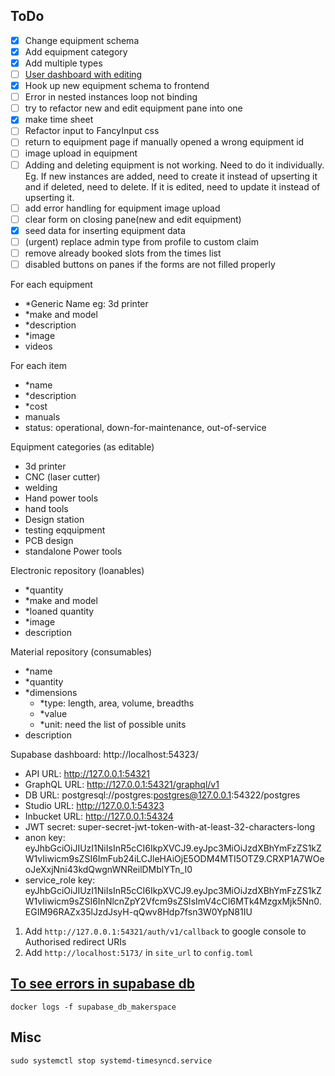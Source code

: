## ToDo
- [x] Change equipment schema
- [x] Add equipment category
- [x] Add multiple types 
- [ ] [User dashboard with editing](https://supabase.com/docs/guides/getting-started/tutorials/with-sveltekit?language=ts)
- [x] Hook up new equipment schema to frontend
- [ ] Error in nested instances loop not binding
- [ ] try to refactor new and edit equipment pane into one
- [x] make time sheet
- [ ] Refactor input to FancyInput css
- [ ] return to equipment page if manually opened a wrong equipment id
- [ ] image upload in equipment
- [ ] Adding and deleting equipment is not working. Need to do it individually. Eg. If new instances are added, need to create it instead of upserting it and if deleted, need to delete. If it is edited, need to update it instead of upserting it.
- [ ] add error handling for equipment image upload
- [ ] clear form on closing pane(new and edit equipment)
- [x] seed data for inserting equipment data
- [ ] (urgent) replace admin type from profile to custom claim
- [ ] remove already booked slots from the times list
- [ ] disabled buttons on panes if the forms are not filled properly

For each equipment
- *Generic Name eg: 3d printer
- *make and model
- *description
- *image
- videos

For each item
- *name
- *description
- *cost
- manuals
- status: operational, down-for-maintenance, out-of-service

Equipment categories (as editable)
- 3d printer
- CNC (laser cutter)
- welding
- Hand power tools
- hand tools
- Design station
- testing eqquipment
- PCB design 
- standalone Power tools

Electronic repository (loanables)
- *quantity
- *make and model
- *loaned quantity
- *image
- description

Material repository (consumables)
- *name
- *quantity
- *dimensions
  - *type: length, area, volume, breadths
  - *value
  - *unit: need the list of possible units 
- description

Supabase dashboard: http://localhost:54323/

- API URL: http://127.0.0.1:54321
- GraphQL URL: http://127.0.0.1:54321/graphql/v1
- DB URL: postgresql://postgres:postgres@127.0.0.1:54322/postgres
- Studio URL: http://127.0.0.1:54323
- Inbucket URL: http://127.0.0.1:54324
- JWT secret: super-secret-jwt-token-with-at-least-32-characters-long
- anon key: eyJhbGciOiJIUzI1NiIsInR5cCI6IkpXVCJ9.eyJpc3MiOiJzdXBhYmFzZS1kZW1vIiwicm9sZSI6ImFub24iLCJleHAiOjE5ODM4MTI5OTZ9.CRXP1A7WOeoJeXxjNni43kdQwgnWNReilDMblYTn_I0
- service_role key: eyJhbGciOiJIUzI1NiIsInR5cCI6IkpXVCJ9.eyJpc3MiOiJzdXBhYmFzZS1kZW1vIiwicm9sZSI6InNlcnZpY2Vfcm9sZSIsImV4cCI6MTk4MzgxMjk5Nn0.EGIM96RAZx35lJzdJsyH-qQwv8Hdp7fsn3W0YpN81IU

1) Add `http://127.0.0.1:54321/auth/v1/callback` to google console to Authorised redirect URIs
2) Add `http://localhost:5173/` in `site_url` to `config.toml`

## [To see errors in supabase db](https://github.com/supabase/cli/issues/271#issuecomment-1661981609)
```
docker logs -f supabase_db_makerspace
```


## Misc
```
sudo systemctl stop systemd-timesyncd.service
```